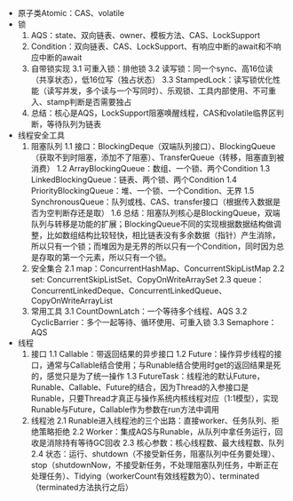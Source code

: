 - 原子类Atomic：CAS、volatile
- 锁
	1. AQS：state、双向链表、owner、模板方法、CAS、LockSupport
	2. Condition：双向链表、CAS、LockSupport、有响应中断的await和不响应中断的await
	3. 自带锁实现
		3.1 可重入锁：排他锁
		3.2 读写锁：同一个sync、高16位读（共享状态），低16位写（独占状态）
		3.3 StampedLock：读写锁优化性能（读写并发，多个读与一个写同时）、乐观锁、工具内部使用、不可重入、stamp判断是否需要独占
	4. 总结：核心是AQS，LockSupport阻塞唤醒线程，CAS和volatile临界区判断，等待队列为链表
- 线程安全工具
	1. 阻塞队列
		1.1 接口：BlockingDeque（双端队列接口）、BlockingQueue（获取不到时阻塞，添加不了阻塞）、TransferQueue（转移，阻塞直到被消费）
		1.2 ArrayBlockingQueue：数组、一个锁、两个Condition
		1.3 LinkedBlockingQueue：链表、两个锁、两个Condition
		1.4 PriorityBlockingQueue：堆、一个锁、一个Condition、无界
		1.5 SynchronousQueue：队列或栈、CAS、transfer接口（根据传入数据是否为空判断存还是取）
		1.6 总结：阻塞队列核心是BlockingQueue，双端队列与转移是功能的扩展；BlockingQueue不同的实现根据数据结构做调整，比如数组结构比较轻快，相比链表没有多余数据（指针）产生消除，所以只有一个锁；而堆因为是无界的所以只有一个Condition，同时因为总是存取的第一个元素，所以只有一个锁。
	2. 安全集合
		2.1 map：ConcurrentHashMap、ConcurrentSkipListMap
		2.2 set: ConcurrentSkipListSet、CopyOnWriteArraySet
		2.3 queue：ConcurrentLinkedDeque、ConcurrentLinkedQueue、CopyOnWriteArrayList
	3. 常用工具
		3.1 CountDownLatch：一个等待多个线程、AQS
		3.2 CyclicBarrier：多个一起等待、循环使用、可重入锁
		3.3 Semaphore：AQS
- 线程
	1. 接口
		1.1 Callable：带返回结果的异步接口
		1.2 Future：操作异步线程的接口，通常与Callable结合使用；与Runable结合使用时get的返回结果是死的，感觉只是为了统一操作
		1.3 FutureTask：线程池的默认Future，Runable、Callable、Future的结合，因为Thread的入参接口是Runable，只要Thread才真正与操作系统内核线程对应（1:1模型），实现Runable与Future，Callable作为参数在run方法中调用
	2. 线程池
		2.1 Runable进入线程池的三个出路：直接worker、任务队列、拒绝策略拒绝
		2.2 Worker：集成AQS与Runable，从队列中拿任务运行，回收是消除持有等待GC回收
		2.3 核心参数：核心线程数、最大线程数、队列
		2.4 状态：运行、shutdown（不接受新任务，阻塞队列中任务要处理）、stop（shutdownNow，不接受新任务，不处理阻塞队列任务，中断正在处理任务）、Tidying（workerCount有效线程数为0）、terminated（terminated方法执行之后）